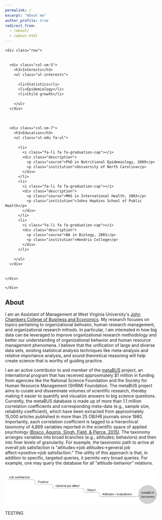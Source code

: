 ```yaml
---
permalink: /
excerpt: "About me"
author_profile: true
redirect_from: 
  - /about/
  - /about.html
---
```


<section id="about" class="home-section">
    <div class="container">
      
    <div class="row">

      
      <div class="col-sm-5">
        <h3>Interests</h3>
        <ul class="ul-interests">
          
          <li>Statistics</li>
          <li>Epidemiology</li>
          <li>Child growth</li>
          
        </ul>
      </div>
      

      
      <div class="col-sm-7">
        <h3>Education</h3>
        <ul class="ul-edu fa-ul">
          
          <li>
            <i class="fa-li fa fa-graduation-cap"></i>
            <div class="description">
              <p class="course">PhD in Nutritional Epidemiology, 2009</p>
              <p class="institution">University of North Carolina</p>
            </div>
          </li>
          <li>
            <i class="fa-li fa fa-graduation-cap"></i>
            <div class="description">
              <p class="course">MHS in International Health, 2003</p>
              <p class="institution">Johns Hopkins School of Public Health</p>
            </div>
          </li>
          <li>
            <i class="fa-li fa fa-graduation-cap"></i>
            <div class="description">
              <p class="course">BA in Biology, 2001</p>
              <p class="institution">Hendrix College</p>
            </div>
          </li>
          
        </ul>
      </div>
      

    </div>
  </div>
</div>

    </div>
  </section>

## About

I am an Assistant of Management at West Virginia University's <a href="https://business.wvu.edu">John Chambers College of Business and Economics</a>. My research focuses on topics pertaining to organizational behvaior, human research management, and organizational research mthods. In particular, I am interested in how big data can be leveraged to improve organizational research methodology and better our understanding of organizational behavior and human resource management phenomena. I believe that the unification of large and diverse data sets, existing statistical analysis techniques like meta-analysis and relative importance analysis, and sound theoretical reasoning will help create science that is worthy of guiding practice.

I am an active contributor to and member of the <a href="https://metaBUS.org">metaBUS</a> project, an international program that has received approximately $1 million in funding from agencies like the National Science Foundation and the Society for Human Resource Management (SHRM) Foundation. The metaBUS project aims to curate and disseminate volumes of scientific research, thereby making it easier to quantify and visualize answers to big science questions. Currently, the metaBUS database is made up of more than 1.1 million correlation coefficients and corresponding meta-data (e.g., sample size, reliability coefficient), which have been extracted from approximately 15,000 articles published in more than 25 OB/HR journals since 1980. Importantly, each correlation coefficient is tagged to a hierarchical taxonomy of 4,869 variables reported in the scientific space of applied psychology <a href="http://dx.doi.org/10.1037/a0038047">(Bosco, Aguinis, Singh, Field, & Pierce, 2015)</a>. The taxonomy arranges variables into broad branches (e.g., attitudes; behaviors) and then into finer levels of granularity. For example, the taxonomic path to arrive at overall job satisfaction is “attitudes&#8594;job attitudes&#8594;general job affect&#8594;positive&#8594;job satisfaction.” The utility of this approach is that, in addition to specific, targeted queries, it permits very broad queries. For example, one may query the database for all “attitude-behavior” relations. 

<img src= '/images/metabusTaxonomy.PNG'>

TESTING
